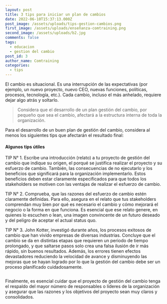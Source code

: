 ```yaml
---
layout: post
title: 3 tips para iniciar un plan de cambios
date: 2022-06-10T15:37:13.000Z
post_image: /assets/uploads/tips-gestion-cambios.png
first_image: /assets/uploads/enseñanza-comtraining.png
second_image: /assets/uploads/b2.jpg
comments: false
tags:
  - educacion
  - gestion del cambio
post_id: 3
author_name: Comtraining
categories:
  - tips
---
```

<p>El cambio es situacional. Es una interrupción de las expectativas (por ejemplo, un nuevo proyecto, nuevo CEO, nuevas funciones, políticas, procesos, tecnología, etc.). Cada cambio, incluso el más anhelado, requiere dejar algo atrás y soltarlo.</p>
<blockquote>
    <p>Considera que el desarrollo de un plan gestión del cambio, por pequeño que sea el cambio, afectará a la estructura interna de toda la organización.</p>
</blockquote>
<p> Para el desarrollo de un buen plan de gestión del cambio, considera al menos los siguientes tips que afectarán el resultado final:</p>
<h4>Algunos tips útiles</h4>
<p>TIP N° 1. Escribe una introducción (relato) a tu proyecto de gestión del cambio que indique su origen, el porqué se justifica realizar el proyecto y su esfuerzo de cambio. También, las consecuencias de no ejecutarlo y los beneficios que significará para la organización implementarlo. Estos beneficios deben estar claramente especificados para que todos los stakeholders se motiven con las ventajas de realizar el esfuerzo de cambio.</p>

<p>TIP N° 2. Comprueba, que las razones del esfuerzo de cambio estén claramente definidas. Para ello, asegura en el relato que tus stakeholders comprendan muy bien por qué es necesario el cambio y cómo mejorará el negocio o la forma en que funciona. Es esencial que ese relato genere, en quienes lo escuchen o lean, una imagen convincente de un futuro deseado y del peligro de aceptar el actual status quo.</p>

<p>TIP N° 3. John Kotter, investigó durante años, los procesos exitosos de cambio que han vivido empresas de diversas industrias. Concluye que el cambio se da en distintas etapas que requieren un periodo de tiempo prolongado, y que saltarse pasos solo crea una falsa ilusión de ir más rápido, sin buenos resultados. Además, los errores tienen efectos devastadores reduciendo la velocidad de avance y disminuyendo las mejoras que se hayan logrado por lo que la gestión del cambio debe ser un proceso planificado cuidadosamente.</p>
<div class="img-blog left-blog-img">
  <img src="{{page.first_image | relative_url }}" alt="">
</div>
<div class="img-blog right-blog-img">
  <img src="{{page.second_image | relative_url }}" alt="">
</div>

<p>Finalmente, es esencial cuidar que el proyecto de gestión del cambio tenga el respaldo del mayor número de responsables o líderes de la organización y asegurar que las razones y los objetivos del proyecto sean muy claros y  consolidados.</p>